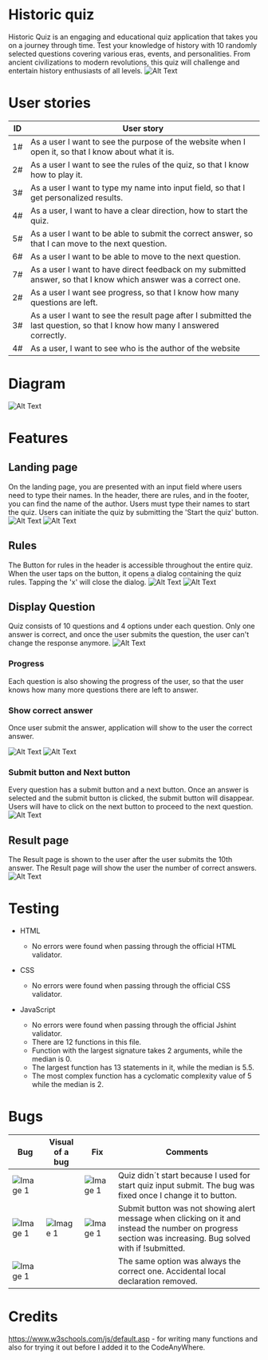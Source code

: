 # Historic quiz
Historic Quiz is an engaging and educational quiz application that takes you on a journey through time. Test your knowledge of history with 10 randomly selected questions covering various eras, events, and personalities. From ancient civilizations to modern revolutions, this quiz will challenge and entertain history enthusiasts of all levels.
![Alt Text](Documentation/responsivelayout.png)
# User stories
| ID | User story |
| ---------------- | ---------------- | 
| 1# | As a user I want to see the purpose of the website when I open it, so that I know about what it is. |
| 2# | As a user I want to see the rules of the quiz, so that I know how to play it. |
| 3# | As a user I want to type my name into input field, so that I get personalized results. | 
| 4# | As a user, I want to have a clear direction, how to start the quiz. |
| 5# | As a user I want to be able to submit the correct answer, so that I can move to the next question. |
| 6# | As a user I want to be able to move to the next question. |
| 7# | As a user I want to have direct feedback on my submitted answer, so that I know which answer was a correct one. |
| 2# | As a user I want see progress, so that I know how many questions are left. |
| 3# | As a user I want to see the result page after I submitted the last question, so that I know how many I answered correctly.| 
| 4# | As a user, I want to see who is the author of the website |
# Diagram
![Alt Text](Documentation/diagram.png)
# Features
## Landing page
On the landing page, you are presented with an input field where users need to type their names. In the header, there are rules, and in the footer, you can find the name of the author. Users must type their names to start the quiz. Users can initiate the quiz by submitting the 'Start the quiz' button.
![Alt Text](Documentation/typename.png)
![Alt Text](Documentation/requiredname.png)
## Rules
The Button for rules in the header is accessible throughout the entire quiz. When the user taps on the button, it opens a dialog containing the quiz rules. Tapping the 'x' will close the dialog.
![Alt Text](Documentation/rules-button.png)
![Alt Text](Documentation/rules.png)
## Display Question
Quiz consists of 10 questions and 4 options under each question. Only one answer is correct, and once the user submits the question, the user can't change the response anymore.
![Alt Text](Documentation/displayquestion.png)
### Progress
Each question is also showing the progress of the user, so that the user knows how many more questions there are left to answer.
### Show correct answer
Once user submit the answer, application will show to the user the correct answer.

![Alt Text](Documentation/showthecorrect.png)
![Alt Text](Documentation/showwrong.png)
### Submit button and Next button
Every question has a submit button and a next button. Once an answer is selected and the submit button is clicked, the submit button will disappear. Users will have to click on the next button to proceed to the next question.
![Alt Text](Documentation/nosubmittedanswer.png)
## Result page
The Result page is shown to the user after the user submits the 10th answer. The Result page will show the user the number of correct answers.
![Alt Text](Documentation/resultpage.png)
# Testing
- HTML
  - No errors were found when passing through the official HTML validator.

- CSS
  - No errors were found when passing through the official CSS validator.

- JavaScript
  - No errors were found when passing through the official Jshint validator.
  - There are 12 functions in this file.
  - Function with the largest signature takes 2 arguments, while the median is 0.
  - The largest function has 13 statements in it, while the median is 5.5.
  - The most complex function has a cyclomatic complexity value of 5 while the median is 2.

# Bugs
| Bug | Visual of a bug | Fix | Comments |
| ---------------- | ---------------- | ---------------- |  ---------------- |
| ![Image 1](Documentation/bug1a.png)  |   | ![Image 1](Documentation/fix1a.png)  | Quiz didn´t start because I used for start quiz input submit. The bug was fixed once I change it to button. |
| ![Image 1](Documentation/bug1b.png)  | ![Image 1](Documentation/screen1b.png)  | ![Image 1](Documentation/fix1b.png)   | Submit button was not showing alert message when clicking on it and instead the number on progress section was increasing. Bug solved with if !submitted. |
| ![Image 1](Documentation/bug1c.png)  |   |   | The same option was always the correct one. Accidental local declaration removed. |
# Credits
https://www.w3schools.com/js/default.asp - for writing many functions and also for trying it out before I added it to the CodeAnyWhere. 
